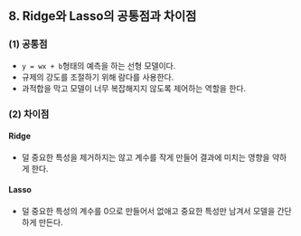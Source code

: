 ## 8. Ridge와 Lasso의 공통점과 차이점

### (1) 공통점
- `y = wx + b`형태의 예측을 하는 선형 모델이다.
- 규제의 강도를 조절하기 위해 람다를 사용한다.
- 과적합을 막고 모델이 너무 복잡해지지 않도록 제어하는 역할을 한다.

### (2) 차이점
#### Ridge
- 덜 중요한 특성을 제거하지는 않고 계수를 작게 만들어 결과에 미치는 영향을 약하게 한다.
#### Lasso
- 덜 중요한 특성의 계수를 0으로 만들어서 없애고 중요한 특성만 남겨서 모델을 간단하게 만든다.